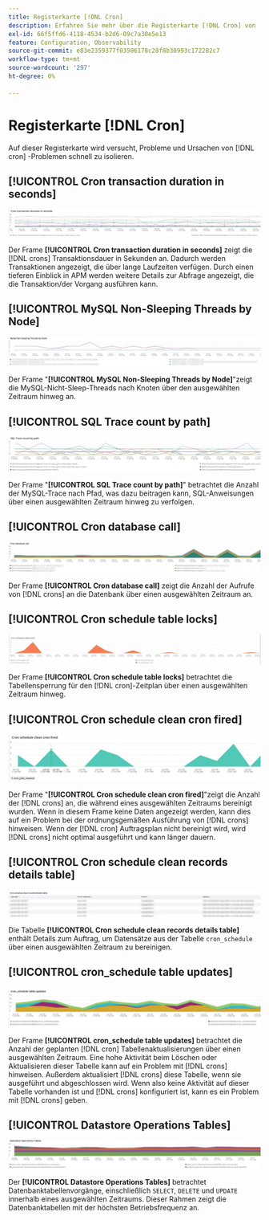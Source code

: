 ```yaml
---
title: Registerkarte [!DNL Cron]
description: Erfahren Sie mehr über die Registerkarte [!DNL Cron] von  [!DNL Observation for Adobe Commerce].
exl-id: 66f5ffd6-4118-4534-b2d6-09c7a30e5e13
feature: Configuration, Observability
source-git-commit: e83e2359377f03506178c28f8b30993c172282c7
workflow-type: tm+mt
source-wordcount: '297'
ht-degree: 0%

---
```


# Registerkarte [!DNL Cron]

Auf dieser Registerkarte wird versucht, Probleme und Ursachen von [!DNL cron] -Problemen schnell zu isolieren.

## [!UICONTROL Cron transaction duration in seconds]

![Dauer der Cron-Transaktion in Sekunden](../../assets/tools/observation-for-adobe-commerce/cron-tab-1.jpg)

Der Frame **[!UICONTROL Cron transaction duration in seconds]** zeigt die [!DNL crons] Transaktionsdauer in Sekunden an. Dadurch werden Transaktionen angezeigt, die über lange Laufzeiten verfügen. Durch einen tieferen Einblick in APM werden weitere Details zur Abfrage angezeigt, die die Transaktion/der Vorgang ausführen kann.

## [!UICONTROL MySQL Non-Sleeping Threads by Node]

![MySQL - Threads nicht beibehalten von Knoten](../../assets/tools/observation-for-adobe-commerce/cron-tab-2.jpg)

Der Frame &quot;**[!UICONTROL MySQL Non-Sleeping Threads by Node]**&quot;zeigt die MySQL-Nicht-Sleep-Threads nach Knoten über den ausgewählten Zeitraum hinweg an.

## [!UICONTROL SQL Trace count by path]

![SQL-Ablaufverfolgungsanzahl nach Pfad](../../assets/tools/observation-for-adobe-commerce/cron-tab-3.jpg)

Der Frame &quot;**[!UICONTROL SQL Trace count by path]**&quot; betrachtet die Anzahl der MySQL-Trace nach Pfad, was dazu beitragen kann, SQL-Anweisungen über einen ausgewählten Zeitraum hinweg zu verfolgen.

## [!UICONTROL Cron database call]

![Cron-Datenbankaufruf](../../assets/tools/observation-for-adobe-commerce/cron-tab-4.jpg)

Der Frame **[!UICONTROL Cron database call]** zeigt die Anzahl der Aufrufe von [!DNL crons] an die Datenbank über einen ausgewählten Zeitraum an.

## [!UICONTROL Cron schedule table locks]

![Sperren der Cron-Zeitplan-Tabelle](../../assets/tools/observation-for-adobe-commerce/cron-tab-5.jpg)

Der Frame **[!UICONTROL Cron schedule table locks]** betrachtet die Tabellensperrung für den [!DNL cron]-Zeitplan über einen ausgewählten Zeitraum hinweg.

## [!UICONTROL Cron schedule clean cron fired]

![Sperren der Cron-Zeitplan-Tabelle](../../assets/tools/observation-for-adobe-commerce/cron-tab-6.jpg)

Der Frame &quot;**[!UICONTROL Cron schedule clean cron fired]**&quot;zeigt die Anzahl der [!DNL crons] an, die während eines ausgewählten Zeitraums bereinigt wurden. Wenn in diesem Frame keine Daten angezeigt werden, kann dies auf ein Problem bei der ordnungsgemäßen Ausführung von [!DNL crons] hinweisen. Wenn der [!DNL cron] Auftragsplan nicht bereinigt wird, wird [!DNL crons] nicht optimal ausgeführt und kann länger dauern.

## [!UICONTROL Cron schedule clean records details table]

![Ausführungstabelle für Cron-Zeitplan für saubere Datensätze ](../../assets/tools/observation-for-adobe-commerce/cron-tab-7.jpg)

Die Tabelle **[!UICONTROL Cron schedule clean records details table]** enthält Details zum Auftrag, um Datensätze aus der Tabelle `cron_schedule` über einen ausgewählten Zeitraum zu bereinigen.

## [!UICONTROL cron_schedule table updates]

![cron_schedule table updates](../../assets/tools/observation-for-adobe-commerce/cron-tab-8.jpg)

Der Frame **[!UICONTROL cron_schedule table updates]** betrachtet die Anzahl der geplanten [!DNL cron] Tabellenaktualisierungen über einen ausgewählten Zeitraum. Eine hohe Aktivität beim Löschen oder Aktualisieren dieser Tabelle kann auf ein Problem mit [!DNL crons] hinweisen. Außerdem aktualisiert [!DNL crons] diese Tabelle, wenn sie ausgeführt und abgeschlossen wird. Wenn also keine Aktivität auf dieser Tabelle vorhanden ist und [!DNL crons] konfiguriert ist, kann es ein Problem mit [!DNL crons] geben.

## [!UICONTROL Datastore Operations Tables]

![Datastore-Betriebstabellen](../../assets/tools/observation-for-adobe-commerce/cron-tab-9.jpg)

Der **[!UICONTROL Datastore Operations Tables]** betrachtet Datenbanktabellenvorgänge, einschließlich `SELECT`, `DELETE` und `UPDATE` innerhalb eines ausgewählten Zeitraums. Dieser Rahmen zeigt die Datenbanktabellen mit der höchsten Betriebsfrequenz an.
